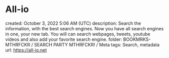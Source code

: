 # All-io

created: October 3, 2022 5:06 AM (UTC)
description: Search the information, with the best search engines. Now you have all search engines in one, your new tab. You will can search webpages, tweets, youtube videos and also add your favorite search engine.
folder: BOOKMRKS-MTHRFCKR / SEARCH PARTY MTHRFCKR! / Meta
tags: Search, metadata
url: https://all-io.net